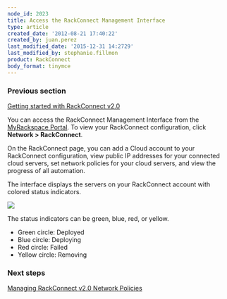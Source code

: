 ```yaml
---
node_id: 2023
title: Access the RackConnect Management Interface
type: article
created_date: '2012-08-21 17:40:22'
created_by: juan.perez
last_modified_date: '2015-12-31 14:2729'
last_modified_by: stephanie.fillmon
product: RackConnect
body_format: tinymce
---
```


### Previous section

[Getting started with RackConnect
v2.0](https://www.rackspace.com/knowledge_center/article/getting-started-with-rackconnect-v20)

You can access the RackConnect Management Interface from the
[MyRackspace Portal](https://my.rackspace.com/). To view your
RackConnect configuration, click **Network \> RackConnect**.

On the RackConnect page, you can add a Cloud account to your RackConnect
configuration, view public IP addresses for your connected cloud
servers, set network policies for your cloud servers, and view the
progress of all automation.

The interface displays the servers on your RackConnect account with
colored status indicators.

![](/knowledge_center/sites/default/files/field/image/RackconnectCloudServersImage1.png)

The status indicators can be green, blue, red, or yellow.

-   Green circle:  Deployed
-   Blue circle:  Deploying
-   Red circle:  Failed
-   Yellow circle:  Removing

### Next steps

[Managing RackConnect v2.0 Network
Policies](https://www.rackspace.com/knowledge_center/article/managing-rackconnect-v20-network-policies)

